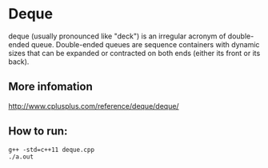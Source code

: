 # Deque 

deque (usually pronounced like "deck") is an irregular acronym of double-ended queue. Double-ended queues are sequence containers with dynamic sizes that can be expanded or contracted on both ends (either its front or its back).

## More infomation

http://www.cplusplus.com/reference/deque/deque/

## How to run:
```
g++ -std=c++11 deque.cpp
./a.out
```